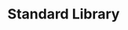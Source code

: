 ---
layout: default
title: Standard Library
permalink: /standard-lib/
nav_order: 3
has_children: true
---